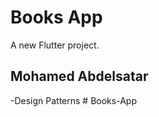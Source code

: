 # Books App

A new Flutter project.

## Mohamed Abdelsatar

-Design Patterns
#   B o o k s - A p p  
 